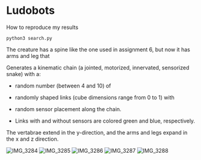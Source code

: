 # Ludobots
How to reproduce my results
```
python3 search.py
```

The creature has a spine like the one used in assignment 6, but now it has arms and leg that 

Generates a kinematic chain (a jointed, motorized, innervated, sensorized snake) with a:

 - random number (between 4 and 10) of

 - randomly shaped links (cube dimensions range from 0 to 1) with

 - random sensor placement along the chain.
 
 - Links with and without sensors are colored green and blue, respectively.
 
 The vertabrae extend in the y-direction, and the arms and legs expand in the x and z direction.
 
 

![IMG_3284](https://user-images.githubusercontent.com/57846202/221870624-2e24ca4b-741f-4f4c-a1e6-7434ecb47ace.jpg)
![IMG_3285](https://user-images.githubusercontent.com/57846202/221870639-8fe58ee5-825b-4860-b8b9-4b5f1cef2fe1.jpg)
![IMG_3286](https://user-images.githubusercontent.com/57846202/221870646-5197a7a3-d47b-4a38-a31c-ef8cd9ddf479.jpg)
![IMG_3287](https://user-images.githubusercontent.com/57846202/221870650-38fd8a65-4f2f-4f21-921e-9526fa12406a.jpg)
![IMG_3288](https://user-images.githubusercontent.com/57846202/221870656-845f20b2-8a31-4f49-b93b-7c1dba0b3cfe.jpg)

